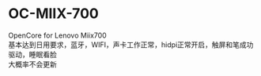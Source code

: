 # OC-MIIX-700
OpenCore for Lenovo Miix700\
基本达到日用要求，蓝牙，WIFI，声卡工作正常，hidpi正常开启，触屏和笔成功驱动，睡眠看脸\
大概率不会更新
